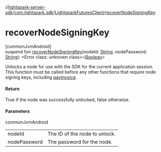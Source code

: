 //[lightspark-server-sdk](../../../index.md)/[com.lightspark.sdk](../index.md)/[LightsparkFuturesClient](index.md)/[recoverNodeSigningKey](recover-node-signing-key.md)

# recoverNodeSigningKey

[commonJvmAndroid]\
suspend fun [recoverNodeSigningKey](recover-node-signing-key.md)(nodeId: [String](https://kotlinlang.org/api/latest/jvm/stdlib/kotlin/-string/index.html), nodePassword: [String](https://kotlinlang.org/api/latest/jvm/stdlib/kotlin/-string/index.html)): &lt;Error class: unknown class&gt;&lt;[Boolean](https://kotlinlang.org/api/latest/jvm/stdlib/kotlin/-boolean/index.html)&gt;

Unlocks a node for use with the SDK for the current application session. This function must be called before any other functions that require node signing keys, including [payInvoice](pay-invoice.md).

#### Return

True if the node was successfully unlocked, false otherwise.

#### Parameters

commonJvmAndroid

| | |
|---|---|
| nodeId | The ID of the node to unlock. |
| nodePassword | The password for the node. |
